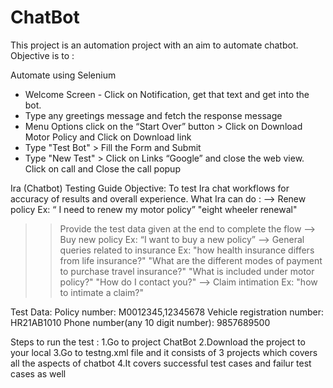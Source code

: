 # ChatBot

This project is an automation project with an aim to automate chatbot.
Objective is to :

Automate using Selenium
- Welcome Screen - Click on Notification, get that text and get into the bot.
- Type any greetings message and fetch the response message
- Menu Options click on the “Start Over” button > Click on Download Motor Policy and
Click on Download link
- Type "Test Bot" > Fill the Form and Submit
- Type "New Test" > Click on Links “Google” and close the web view. Click on call and
Close the call popup


Ira (Chatbot) Testing Guide
Objective: To test Ira chat workflows for accuracy of results and overall experience.
What Ira can do :
--> Renew policy
Ex: “ I need to renew my motor policy”
"eight wheeler renewal"
>> Provide the test data given at the end to complete the flow
--> Buy new policy
Ex: “I want to buy a new policy”
--> General queries related to insurance
Ex: "how health insurance differs from life insurance?"
"What are the different modes of payment to purchase travel insurance?"
"What is included under motor policy?"
"How do I contact you?"
--> Claim intimation
Ex: "how to intimate a claim?"

Test Data:
Policy number: M0012345,12345678
Vehicle registration number: HR21AB1010
Phone number(any 10 digit number): 9857689500

Steps to run the test :
1.Go to project ChatBot
2.Download the project to your local
3.Go to testng.xml file and it consists of 3 projects which covers all the aspects of chatbot
4.It covers successful test cases and failur test cases as well
